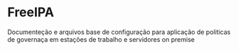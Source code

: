 # FreeIPA
Documenteção e arquivos base de configuração para aplicação de politicas de governaça em estações de trabalho e servidores on premise
